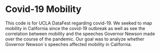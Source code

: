 # Covid-19 Mobility
This code is for UCLA DataFest regarding covid-19. We seeked to map mobility in California since the covid-19 outbreak as well as see the correlation between mobility and the speeches Governor Newson made over the course of the pandemic. Our goal was to analyze whether Governor Newson´s speeches affected mobility in California. 
